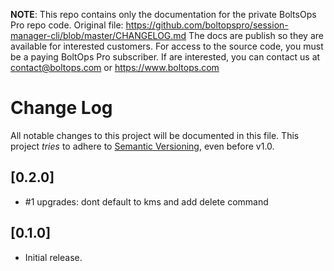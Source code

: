 <!-- note marker start -->
**NOTE**: This repo contains only the documentation for the private BoltsOps Pro repo code.
Original file: https://github.com/boltopspro/session-manager-cli/blob/master/CHANGELOG.md
The docs are publish so they are available for interested customers.
For access to the source code, you must be a paying BoltOps Pro subscriber.
If are interested, you can contact us at contact@boltops.com or https://www.boltops.com

<!-- note marker end -->

# Change Log

All notable changes to this project will be documented in this file.
This project *tries* to adhere to [Semantic Versioning](http://semver.org/), even before v1.0.

## [0.2.0]
- #1 upgrades: dont default to kms and add delete command

## [0.1.0]
- Initial release.

